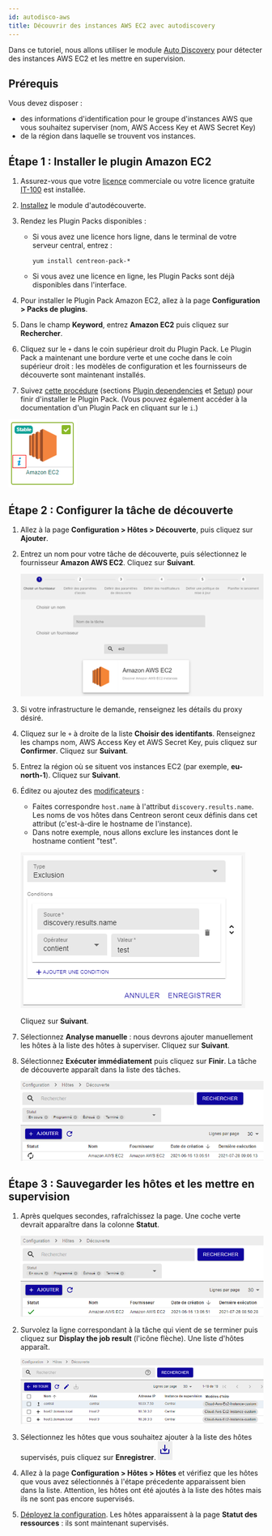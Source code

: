```yaml
---
id: autodisco-aws
title: Découvrir des instances AWS EC2 avec autodiscovery
---
```


Dans ce tutoriel, nous allons utiliser le module [Auto Discovery](../monitoring/discovery/hosts-discovery.md) pour détecter des instances AWS EC2 et les mettre en supervision.

## Prérequis

Vous devez disposer :
- des informations d'identification pour le groupe d'instances AWS que vous souhaitez superviser (nom, AWS Access Key et AWS Secret Key)
- de la région dans laquelle se trouvent vos instances.

## Étape 1 : Installer le plugin Amazon EC2

1. Assurez-vous que votre [licence](../administration/licenses.md) commerciale ou votre licence gratuite [IT-100](it100.md) est installée.

2. [Installez](../monitoring/discovery/installation.md) le module d'autodécouverte.

3. Rendez les Plugin Packs disponibles :

    - Si vous avez une licence hors ligne, dans le terminal de votre serveur central, entrez :
     
        ```shell
        yum install centreon-pack-*
        ```

    - Si vous avez une licence en ligne, les Plugin Packs sont déjà disponibles dans l'interface.

4. Pour installer le Plugin Pack Amazon EC2, allez à la page **Configuration > Packs de plugins**.

5. Dans le champ **Keyword**, entrez **Amazon EC2** puis cliquez sur **Rechercher**.

6. Cliquez sur le `+` dans le coin supérieur droit du Plugin Pack. Le Plugin Pack a maintenant une bordure verte et une coche dans le coin supérieur droit : les modèles de configuration et les fournisseurs de découverte sont maintenant installés.

7. Suivez [cette procédure](/pp/integrations/plugin-packs/procedures/cloud-aws-ec2)
 (sections [Plugin dependencies](/pp/integrations/plugin-packs/procedures/cloud-aws-ec2#plugin-dependencies) et 
[Setup](/pp/integrations/plugin-packs/procedures/cloud-aws-ec2#setup)) pour finir d'installer le Plugin Pack. (Vous pouvez également accéder à la documentation d'un Plugin Pack en cliquant sur le `i`.)

  ![image](../assets/getting-started/aws-doc.png)

## Étape 2 : Configurer la tâche de découverte

1. Allez à la page **Configuration > Hôtes > Découverte**, puis cliquez sur **Ajouter**.

2. Entrez un nom pour votre tâche de découverte, puis sélectionnez le fournisseur **Amazon AWS EC2**. Cliquez sur **Suivant**.

    ![image](../assets/getting-started/aws-provider.png)

3. Si votre infrastructure le demande, renseignez les détails du proxy désiré.

4. Cliquez sur le `+` à droite de la liste **Choisir des identifants**. Renseignez les champs nom, AWS Access Key et AWS Secret Key, 
puis cliquez sur **Confirmer**. Cliquez sur **Suivant**.

5. Entrez la région où se situent vos instances EC2 (par exemple, **eu-north-1**). Cliquez sur **Suivant**.

6. Éditez ou ajoutez des [modificateurs](../monitoring/discovery/hosts-discovery.md#comment-utiliser-les-modificateurs) :
    - Faites correspondre `host.name` à l'attribut `discovery.results.name`. Les noms de vos hôtes dans Centreon seront ceux définis dans cet attribut (c'est-à-dire le hostname de l'instance).
    - Dans notre exemple, nous allons exclure les instances dont le hostname contient "test".

    ![image](../assets/getting-started/aws-mapper.png)

    Cliquez sur **Suivant**.

7. Sélectionnez **Analyse manuelle** : nous devrons ajouter manuellement les hôtes à la liste des hôtes à superviser. Cliquez sur **Suivant**.

8. Sélectionnez **Exécuter immédiatement** puis cliquez sur **Finir**. La tâche de découverte apparaît dans la liste des tâches.
    
    ![image](../assets/getting-started/aws-listofjobs.png)

## Étape 3 : Sauvegarder les hôtes et les mettre en supervision

1. Après quelques secondes, rafraîchissez la page. Une coche verte devrait apparaître dans la colonne **Statut**.

    ![image](../assets/getting-started/aws-success.png)

2. Survolez la ligne correspondant à la tâche qui vient de se terminer puis cliquez sur **Display the job result** (l'icône flèche). Une liste d'hôtes apparaît.

    ![image](../assets/getting-started/aws-results.png)

3. Sélectionnez les hôtes que vous souhaitez ajouter à la liste des hôtes supervisés, puis cliquez sur **Enregistrer**. ![image](../assets/getting-started/aws-save.png)

4. Allez à la page **Configuration > Hôtes > Hôtes** et vérifiez que les hôtes que vous avez sélectionnés à l'étape précedente apparaissent bien dans la liste. Attention, les hôtes ont été ajoutés à la liste des hôtes mais ils ne sont pas encore supervisés.

5. [Déployez la configuration](../monitoring/monitoring-servers/deploying-a-configuration.md). Les hôtes apparaissent à la page **Statut des ressources** : ils sont maintenant supervisés.

